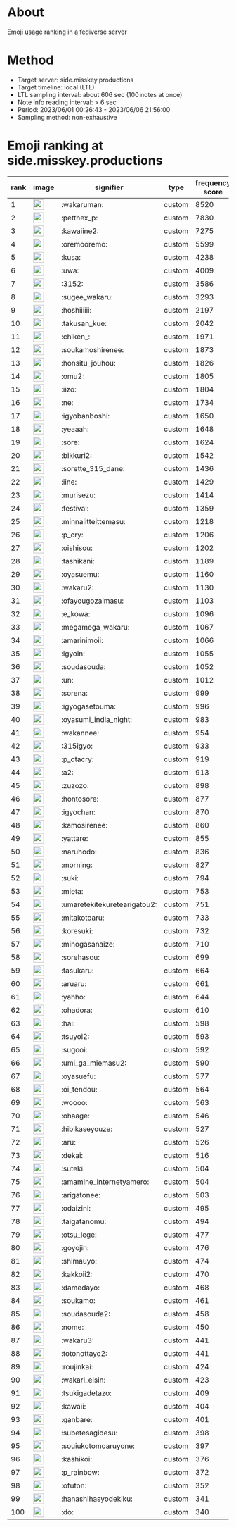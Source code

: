 # About
Emoji usage ranking in a fediverse server

# Method
- Target server: side.misskey.productions
- Target timeline: local (LTL)
- LTL sampling interval: about 606 sec (100 notes at once)
- Note info reading interval: > 6 sec
- Period: 2023/06/01 00:26:43 - 2023/06/06 21:56:00 
- Sampling method: non-exhaustive

# Emoji ranking at side.misskey.productions

|rank|image|signifier|type|frequency score|
|----|----|----|----|----|
|1|<img height="24" src="https://side.misskey.productions/emoji/wakaruman.webp">|:wakaruman:|custom|8520|
|2|<img height="24" src="https://side.misskey.productions/emoji/petthex_p.webp">|:petthex_p:|custom|7830|
|3|<img height="24" src="https://side.misskey.productions/emoji/kawaiine2.webp">|:kawaiine2:|custom|7275|
|4|<img height="24" src="https://side.misskey.productions/emoji/oremooremo.webp">|:oremooremo:|custom|5599|
|5|<img height="24" src="https://side.misskey.productions/emoji/kusa.webp">|:kusa:|custom|4238|
|6|<img height="24" src="https://side.misskey.productions/emoji/uwa.webp">|:uwa:|custom|4009|
|7|<img height="24" src="https://side.misskey.productions/emoji/3152.webp">|:3152:|custom|3586|
|8|<img height="24" src="https://side.misskey.productions/emoji/sugee_wakaru.webp">|:sugee_wakaru:|custom|3293|
|9|<img height="24" src="https://side.misskey.productions/emoji/hoshiiiiii.webp">|:hoshiiiiii:|custom|2197|
|10|<img height="24" src="https://side.misskey.productions/emoji/takusan_kue.webp">|:takusan_kue:|custom|2042|
|11|<img height="24" src="https://side.misskey.productions/emoji/chiken_.webp">|:chiken_:|custom|1971|
|12|<img height="24" src="https://side.misskey.productions/emoji/soukamoshirenee.webp">|:soukamoshirenee:|custom|1873|
|13|<img height="24" src="https://side.misskey.productions/emoji/honsitu_jouhou.webp">|:honsitu_jouhou:|custom|1826|
|14|<img height="24" src="https://side.misskey.productions/emoji/omu2.webp">|:omu2:|custom|1805|
|15|<img height="24" src="https://side.misskey.productions/emoji/iizo.webp">|:iizo:|custom|1804|
|16|<img height="24" src="https://side.misskey.productions/emoji/ne.webp">|:ne:|custom|1734|
|17|<img height="24" src="https://side.misskey.productions/emoji/igyobanboshi.webp">|:igyobanboshi:|custom|1650|
|18|<img height="24" src="https://side.misskey.productions/emoji/yeaaah.webp">|:yeaaah:|custom|1648|
|19|<img height="24" src="https://side.misskey.productions/emoji/sore.webp">|:sore:|custom|1624|
|20|<img height="24" src="https://side.misskey.productions/emoji/bikkuri2.webp">|:bikkuri2:|custom|1542|
|21|<img height="24" src="https://side.misskey.productions/emoji/sorette_315_dane.webp">|:sorette_315_dane:|custom|1436|
|22|<img height="24" src="https://side.misskey.productions/emoji/iine.webp">|:iine:|custom|1429|
|23|<img height="24" src="https://side.misskey.productions/emoji/murisezu.webp">|:murisezu:|custom|1414|
|24|<img height="24" src="https://side.misskey.productions/emoji/festival.webp">|:festival:|custom|1359|
|25|<img height="24" src="https://side.misskey.productions/emoji/minnaiitteittemasu.webp">|:minnaiitteittemasu:|custom|1218|
|26|<img height="24" src="https://side.misskey.productions/emoji/p_cry.webp">|:p_cry:|custom|1206|
|27|<img height="24" src="https://side.misskey.productions/emoji/oishisou.webp">|:oishisou:|custom|1202|
|28|<img height="24" src="https://side.misskey.productions/emoji/tashikani.webp">|:tashikani:|custom|1189|
|29|<img height="24" src="https://side.misskey.productions/emoji/oyasuemu.webp">|:oyasuemu:|custom|1160|
|30|<img height="24" src="https://side.misskey.productions/emoji/wakaru2.webp">|:wakaru2:|custom|1130|
|31|<img height="24" src="https://side.misskey.productions/emoji/ofayougozaimasu.webp">|:ofayougozaimasu:|custom|1103|
|32|<img height="24" src="https://side.misskey.productions/emoji/e_kowa.webp">|:e_kowa:|custom|1096|
|33|<img height="24" src="https://side.misskey.productions/emoji/megamega_wakaru.webp">|:megamega_wakaru:|custom|1067|
|34|<img height="24" src="https://side.misskey.productions/emoji/amarinimoii.webp">|:amarinimoii:|custom|1066|
|35|<img height="24" src="https://side.misskey.productions/emoji/igyoin.webp">|:igyoin:|custom|1055|
|36|<img height="24" src="https://side.misskey.productions/emoji/soudasouda.webp">|:soudasouda:|custom|1052|
|37|<img height="24" src="https://side.misskey.productions/emoji/un.webp">|:un:|custom|1012|
|38|<img height="24" src="https://side.misskey.productions/emoji/sorena.webp">|:sorena:|custom|999|
|39|<img height="24" src="https://side.misskey.productions/emoji/igyogasetouma.webp">|:igyogasetouma:|custom|996|
|40|<img height="24" src="https://side.misskey.productions/emoji/oyasumi_india_night.webp">|:oyasumi_india_night:|custom|983|
|41|<img height="24" src="https://side.misskey.productions/emoji/wakannee.webp">|:wakannee:|custom|954|
|42|<img height="24" src="https://side.misskey.productions/emoji/315igyo.webp">|:315igyo:|custom|933|
|43|<img height="24" src="https://side.misskey.productions/emoji/p_otacry.webp">|:p_otacry:|custom|919|
|44|<img height="24" src="https://side.misskey.productions/emoji/a2.webp">|:a2:|custom|913|
|45|<img height="24" src="https://side.misskey.productions/emoji/zuzozo.webp">|:zuzozo:|custom|898|
|46|<img height="24" src="https://side.misskey.productions/emoji/hontosore.webp">|:hontosore:|custom|877|
|47|<img height="24" src="https://side.misskey.productions/emoji/igyochan.webp">|:igyochan:|custom|870|
|48|<img height="24" src="https://side.misskey.productions/emoji/kamosirenee.webp">|:kamosirenee:|custom|860|
|49|<img height="24" src="https://side.misskey.productions/emoji/yattare.webp">|:yattare:|custom|855|
|50|<img height="24" src="https://side.misskey.productions/emoji/naruhodo.webp">|:naruhodo:|custom|836|
|51|<img height="24" src="https://side.misskey.productions/emoji/morning.webp">|:morning:|custom|827|
|52|<img height="24" src="https://side.misskey.productions/emoji/suki.webp">|:suki:|custom|794|
|53|<img height="24" src="https://side.misskey.productions/emoji/mieta.webp">|:mieta:|custom|753|
|54|<img height="24" src="https://side.misskey.productions/emoji/umaretekitekuretearigatou2.webp">|:umaretekitekuretearigatou2:|custom|751|
|55|<img height="24" src="https://side.misskey.productions/emoji/mitakotoaru.webp">|:mitakotoaru:|custom|733|
|56|<img height="24" src="https://side.misskey.productions/emoji/koresuki.webp">|:koresuki:|custom|732|
|57|<img height="24" src="https://side.misskey.productions/emoji/minogasanaize.webp">|:minogasanaize:|custom|710|
|58|<img height="24" src="https://side.misskey.productions/emoji/sorehasou.webp">|:sorehasou:|custom|699|
|59|<img height="24" src="https://side.misskey.productions/emoji/tasukaru.webp">|:tasukaru:|custom|664|
|60|<img height="24" src="https://side.misskey.productions/emoji/aruaru.webp">|:aruaru:|custom|661|
|61|<img height="24" src="https://side.misskey.productions/emoji/yahho.webp">|:yahho:|custom|644|
|62|<img height="24" src="https://side.misskey.productions/emoji/ohadora.webp">|:ohadora:|custom|610|
|63|<img height="24" src="https://side.misskey.productions/emoji/hai.webp">|:hai:|custom|598|
|64|<img height="24" src="https://side.misskey.productions/emoji/tsuyoi2.webp">|:tsuyoi2:|custom|593|
|65|<img height="24" src="https://side.misskey.productions/emoji/sugooi.webp">|:sugooi:|custom|592|
|66|<img height="24" src="https://side.misskey.productions/emoji/umi_ga_miemasu2.webp">|:umi_ga_miemasu2:|custom|590|
|67|<img height="24" src="https://side.misskey.productions/emoji/oyasuefu.webp">|:oyasuefu:|custom|577|
|68|<img height="24" src="https://side.misskey.productions/emoji/oi_tendou.webp">|:oi_tendou:|custom|564|
|69|<img height="24" src="https://side.misskey.productions/emoji/woooo.webp">|:woooo:|custom|563|
|70|<img height="24" src="https://side.misskey.productions/emoji/ohaage.webp">|:ohaage:|custom|546|
|71|<img height="24" src="https://side.misskey.productions/emoji/hibikaseyouze.webp">|:hibikaseyouze:|custom|527|
|72|<img height="24" src="https://side.misskey.productions/emoji/aru.webp">|:aru:|custom|526|
|73|<img height="24" src="https://side.misskey.productions/emoji/dekai.webp">|:dekai:|custom|516|
|74|<img height="24" src="https://side.misskey.productions/emoji/suteki.webp">|:suteki:|custom|504|
|75|<img height="24" src="https://side.misskey.productions/emoji/amamine_internetyamero.webp">|:amamine_internetyamero:|custom|504|
|76|<img height="24" src="https://side.misskey.productions/emoji/arigatonee.webp">|:arigatonee:|custom|503|
|77|<img height="24" src="https://side.misskey.productions/emoji/odaizini.webp">|:odaizini:|custom|495|
|78|<img height="24" src="https://side.misskey.productions/emoji/taigatanomu.webp">|:taigatanomu:|custom|494|
|79|<img height="24" src="https://side.misskey.productions/emoji/otsu_lege.webp">|:otsu_lege:|custom|477|
|80|<img height="24" src="https://side.misskey.productions/emoji/goyojin.webp">|:goyojin:|custom|476|
|81|<img height="24" src="https://side.misskey.productions/emoji/shimauyo.webp">|:shimauyo:|custom|474|
|82|<img height="24" src="https://side.misskey.productions/emoji/kakkoii2.webp">|:kakkoii2:|custom|470|
|83|<img height="24" src="https://side.misskey.productions/emoji/damedayo.webp">|:damedayo:|custom|468|
|84|<img height="24" src="https://side.misskey.productions/emoji/soukamo.webp">|:soukamo:|custom|461|
|85|<img height="24" src="https://side.misskey.productions/emoji/soudasouda2.webp">|:soudasouda2:|custom|458|
|86|<img height="24" src="https://side.misskey.productions/emoji/nome.webp">|:nome:|custom|450|
|87|<img height="24" src="https://side.misskey.productions/emoji/wakaru3.webp">|:wakaru3:|custom|441|
|88|<img height="24" src="https://side.misskey.productions/emoji/totonottayo2.webp">|:totonottayo2:|custom|441|
|89|<img height="24" src="https://side.misskey.productions/emoji/roujinkai.webp">|:roujinkai:|custom|424|
|90|<img height="24" src="https://side.misskey.productions/emoji/wakari_eisin.webp">|:wakari_eisin:|custom|423|
|91|<img height="24" src="https://side.misskey.productions/emoji/tsukigadetazo.webp">|:tsukigadetazo:|custom|409|
|92|<img height="24" src="https://side.misskey.productions/emoji/kawaii.webp">|:kawaii:|custom|404|
|93|<img height="24" src="https://side.misskey.productions/emoji/ganbare.webp">|:ganbare:|custom|401|
|94|<img height="24" src="https://side.misskey.productions/emoji/subetesagidesu.webp">|:subetesagidesu:|custom|398|
|95|<img height="24" src="https://side.misskey.productions/emoji/souiukotomoaruyone.webp">|:souiukotomoaruyone:|custom|397|
|96|<img height="24" src="https://side.misskey.productions/emoji/kashikoi.webp">|:kashikoi:|custom|376|
|97|<img height="24" src="https://side.misskey.productions/emoji/p_rainbow.webp">|:p_rainbow:|custom|372|
|98|<img height="24" src="https://side.misskey.productions/emoji/ofuton.webp">|:ofuton:|custom|352|
|99|<img height="24" src="https://side.misskey.productions/emoji/hanashihasyodekiku.webp">|:hanashihasyodekiku:|custom|341|
|100|<img height="24" src="https://side.misskey.productions/emoji/do.webp">|:do:|custom|340|
